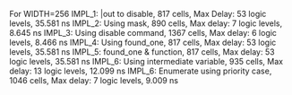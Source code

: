 For WIDTH=256
IMPL_1: |out to disable, 817 cells, Max Delay: 53 logic levels, 35.581 ns
IMPL_2: Using mask, 890 cells, Max delay: 7 logic levels, 8.645 ns
IMPL_3: Using disable command, 1367 cells, Max delay: 6 logic levels, 8.466 ns
IMPL_4: Using found_one, 817 cells, Max delay:  53 logic levels,  35.581 ns
IMPL_5: found_one & function, 817 cells, Max delay: 53 logic levels, 35.581 ns
IMPL_6: Using intermediate variable, 935 cells, Max delay: 13 logic levels, 12.099 ns
IMPL_6: Enumerate using priority case, 1046 cells, Max delay: 7 logic levels, 9.009 ns